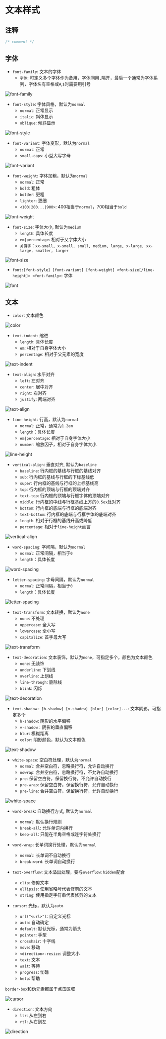# 文本样式

## 注释

```css
/* comment */
```

## 字体

* `font-family`: 文本的字体
  * `字体`: 可定义多个字体作为备用，字体间用`,`隔开，最后一个通常为字体系列，字体名有空格或`#`,`$`时需要用引号

![font-family](images/font-family.png)

* `font-style`: 字体风格，默认为`normal`
  * `normal`: 正常显示
  * `italic`: 斜体显示
  * `oblique`: 倾斜显示

![font-style](images/font-style.png)

* `font-variant`: 字体变形，默认为`normal`
  * `normal`: 正常
  * `small-caps`: 小型大写字母

![font-variant](images/font-variant.png)

* `font-weight`: 字体加粗，默认为`normal`
  * `normal`: 正常
  * `bold`: 粗体
  * `bolder`: 更粗
  * `lighter`: 更细
  * `<100|200...|900>`: 400相当于`normal`，700相当于`bold`

![font-weight](images/font-weight.png)

* `font-size`: 字体大小, 默认为`medium`
  * `length`: 具体长度
  * `em|percentage`: 相对于父字体大小
  * `关键字`：`xx-small, x-small, small, medium, large, x-large, xx-large, smaller, larger`

![font-size](images/font-size.png)

* `font:[font-style] [font-variant] [font-weight] <font-size[/line-height]> <font-family>`: 字体

![font](images/font.png)

## 文本

* `color`: 文本颜色

![color](images/color.png)

* `text-indent`: 缩进
  * `length`: 具体长度
  * `em`: 相对于自身字体大小
  * `percentage`: 相对于父元素的宽度

![text-indent](images/text-indent.png)

* `text-align`: 水平对齐
  * `left`: 左对齐
  * `center`: 居中对齐
  * `right`: 右对齐
  * `justify`: 两端对齐

![text-align](images/text-align.png)

* `line-height`: 行高，默认为`normal`
  * `normal`: 正常，通常为`1.2em`
  * `length`：具体长度
  * `em|percentage`: 相对于自身字体大小
  * `number`: 缩放因子，相对于自身字体大小

![line-height](images/line-height.png)

* `vertical-align`: 垂直对齐, 默认为`baseline`
  * `baseline`: 行内框的基线与行框的基线对齐
  * `sub`: 行内框的基线与行框的下标基线低
  * `super`: 行内框的基线与行框的上标基线高
  * `top`: 行内框的顶端与行框的顶端对齐
  * `text-top`: 行内框的顶端与行框字体的顶端对齐
  * `middle`: 行内框的中线与行框基线上方的`0.5ex`处对齐
  * `bottom`: 行内框的底端与行框的底端对齐
  * `text-bottom`: 行内框的底端与行框字体的底端对齐
  * `length`: 相对于行框的基线升高或降低
  * `percentage`: 相对于`line-height`而言

![vertical-align](images/vertical-align.png)

* `word-spacing`: 字间隔，默认为`normal`
  * `normal`: 正常间隔，相当于`0`
  * `length`：具体长度

![word-spacing](images/word-spacing.png)

* `letter-spacing`: 字母间隔，默认为`normal`
  * `normal`: 正常间隔，相当于`0`
  * `length`：具体长度

![letter-spacing](images/letter-spacing.png)

* `text-transform`: 文本转换，默认为`none`
  * `none`: 不处理
  * `uppercase`: 全大写
  * `lowercase`: 全小写
  * `capitalize`: 首字母大写

![text-transform](images/text-transform.png)

* `text-decoration`: 文本装饰，默认为`none`，可指定多个，颜色为文本颜色
  * `none`: 无装饰
  * `underline`: 下划线
  * `overline`: 上划线
  * `line-through`: 删除线
  * `blink`: 闪烁

![text-decoration](images/text-decoration.png)

* `text-shadow: [h-shadow] [v-shadow] [blur] [color]...`: 文本阴影，可指定多个
  * `h-shadow`: 阴影的水平偏移
  * `v-shadow`：阴影的垂直偏移
  * `blur`: 模糊距离
  * `color`: 阴影颜色，默认为文本颜色

![text-shadow](images/text-shadow.png)

* `white-space`: 空白符处理，默认为`normal`
  * `normal`: 合并空白符，忽略换行符，允许自动换行
  * `nowrap`: 合并空白符，忽略换行符，不允许自动换行
  * `pre`: 保留空白符，保留换行符，不允许自动换行
  * `pre-wrap`: 保留空白符，保留换行符，允许自动换行
  * `pre-line`: 合并空白符，保留换行符，允许自动换行

![white-space](images/white-space.png)

* `word-break`: 自动换行方式, 默认为`normal`
  * `normal`: 默认换行规则
  * `break-all`: 允许单词内换行
  * `keep-all`: 只能在半角空格或连字符处换行

* `word-wrap`: 长单词换行处理，默认为`normal`
  * `normal`: 长单词不自动换行
  * `break-word`: 长单词自动换行

* `text-overflow`: 文本溢出处理，要与`overflow:hidden`配合
  * `clip`: 修剪文本
  * `ellipsis`: 使用省略号代表修剪的文本
  * `string`: 使用指定字符串代表修剪的文本

* `cursor`: 光标，默认为`auto`
  * `url("<url>")`: 自定义光标
  * `auto`: 自动确定
  * `default`:  默认光标，通常为箭头
  * `pointer`: 手型
  * `crosshair`: 十字线
  * `move`: 移动
  * `<direction>-resize`: 调整大小
  * `text`: 文本
  * `wait`: 等待
  * `progress`: 忙碌
  * `help`: 帮助

`border-box`和伪元素都属于点击区域

![cursor](images/cursor.png)

* `direction`: 文本方向
  * `ltr`: 从左到右
  * `rtl`: 从右到左

![direction](images/direction.png)